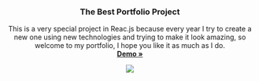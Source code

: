 <div align="center">
  <h3 align="center">The Best Portfolio Project</h3>
  <p align="center">
   This is a very special project in Reac.js because every year I try to create a new one using new technologies and trying to make it look amazing, so welcome to my portfolio, I hope you like it as much as I do.
    <br />
    <a href="https://creativesth.netlify.app/"><strong>Demo »</strong></a>
    <br />
  </p>
  <div align="center">
    <img src="./assets/img/readme.md.png"/>
  </div>
</div>
